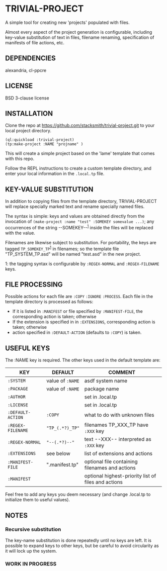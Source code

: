 # TRIVIAL-PROJECT

A simple tool for creating new 'projects' populated with files.

Almost every aspect of the project generation is configurable, including key-value substitution of text in files, filename renaming, specification of manifests of file actions, etc.

## DEPENDENCIES

alexandria, cl-ppcre

## LICENSE

BSD 3-clause license

## INSTALLATION

Clone the repo at https://github.com/stacksmith/trivial-project.git to your local project directory.

```
(ql:quickload :trivial-project)
(tp:make-project :NAME "projname" )
```
This will create a simple project based on the 'lame' template that comes with this repo. 

Follow the REPL instructions to create a custom template directory, and enter your local information in the `.local.tp` file.

## KEY-VALUE SUBSTITUTION

In addition to copying files from the template directory, TRIVIAL-PROJECT will replace specially marked text and rename specially named files.

The syntax is simple: keys and values are obtained directly from the invocation of `(make-project :name "test" :SOMEKEY somevalue ...)`; any occurrences of the string --SOMEKEY--<sup>[1](#myfootnote1)</sup> inside the files will be replaced with the value.

Filenames are likewise subject to substitution.  For portability, the keys are tagged `TP_SOMEKEY_TP`<sup>[1](#myfootnote1)</sup> in filenames; so the template file "TP_SYSTEM_TP.asd" will be named "test.asd" in the new project.

<a name="myfootnote1">1</a>: the tagging syntax is configurable by `:REGEX-NORMAL` and `:REGEX-FILENAME` keys.

## FILE PROCESSING

Possible actions for each file are `:COPY` `:IGNORE` `:PROCESS`.  Each file in the template directory is processed as follows:

* If it is listed in `:MANIFEST` or file specified by `:MANIFEST-FILE`, the corresponding action is taken; otherwise
* If the extension is specified in in `:EXTENSIONS`, corresponding action is taken; otherwise
* action specified in `:DEFAULT-ACTION` (defaults to `:COPY`) is taken.


## USEFUL KEYS

The :NAME key is required.  The other keys used in the default template are:

 KEY | DEFAULT | COMMENT
 --- | ------- | -------
`:SYSTEM` | value of `:NAME` | asdf system name
`:PACKAGE` | value of `:NAME` | package name
`:AUTHOR`  | | set in .local.tp
`:LICENSE` | | set in .local.tp
`:DEFAULT-ACTION` | `:COPY` | what to do with unknown files
`:REGEX-FILENAME` | `"TP_(.*?)_TP"` | filenames TP_XXX_TP have `:XXX` key
`:REGEX-NORMAL`   | `"--(.*?)--"` | text --XXX-- interpreted as `:XXX` key
`:EXTENSIONS`    | see below | list of extensions and actions
`:MANIFEST-FILE` | ".manifest.tp" | optional file containing filenames and actions
`:MANIFEST` | | optional highest-priority list of files and actions

Feel free to add any keys you deem necessary (and change .local.tp to initialize them to useful values).

## NOTES

### Recursive substitution

The key-name substitution is done repeatedly until no keys are left.  It is possible to expand keys to other keys, but be careful to avoid circularity as it will lock up the system.

### WORK IN PROGRESS




